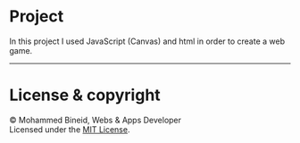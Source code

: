 # Project

In this project I used JavaScript (Canvas) and html in order to create a web game.<br>

---
# License & copyright

© Mohammed Bineid, Webs & Apps Developer <br>
Licensed under the [MIT License](LICENSE).
